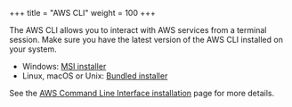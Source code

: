 +++
title = "AWS CLI"
weight = 100
+++

The AWS CLI allows you to interact with AWS services from a terminal session.
Make sure you have the latest version of the AWS CLI installed on your system.

 * Windows: [MSI installer](https://docs.aws.amazon.com/cli/latest/userguide/install-windows.html#install-msi-on-windows)
 * Linux, macOS or Unix: [Bundled installer](https://docs.aws.amazon.com/cli/latest/userguide/awscli-install-bundle.html#install-bundle-other)

See the [AWS Command Line Interface
installation](https://docs.aws.amazon.com/cli/latest/userguide/installing.html)
page for more details.
